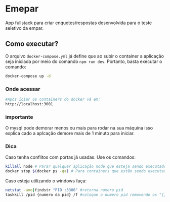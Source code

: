 # Emepar

App fullstack para criar enquetes/respostas desenvolvida para o teste seletivo da empar.

## Como executar?

O arquivo `docker-compose.yml` já define que ao subir o container a aplicação seja iniciada por meio do comando `npm run dev`. Portanto, basta executar o comando:

```bash
docker-compose up -d
```

### Onde acessar
```bash
#Após iciar os containers do docker vá em:
http://localhost:3001
```
### importante
O mysql pode demorar menos ou mais para rodar na sua máquina isso explica cado a aplcação demore mais de 1 minuto para iniciar.

### Dica

Caso tenha conflitos com portas já usadas. Use os comandos:

```bash
killall node # Parar qualquer aplicação node que esteja sendo executados na máquina!
docker stop $(docker ps -qa) # Para containers que estão sendo executados!
```

Caso esteja utilizando o windows faça:
```bash
netstat -ano|findstr "PID :3306" #retorna numero pid
taskkill /pid {numero da pid} /f #coloque o numero pid removendo os "{}"
```

